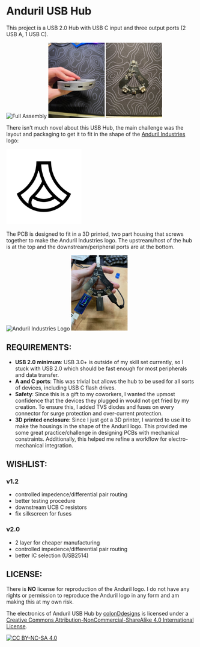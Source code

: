 # Anduril USB Hub
This project is a USB 2.0 Hub with USB C input and three output ports (2 USB A, 1 USB C).

<img src="./docs/black, silver side by side.jpg" alt="Full Assembly" height="200"/> <img src="./docs/clamshell view.jpg" alt="Output Ports" height="200"/> <img src="./docs/pcba.jpg" alt="PCBA" height="200"/>

There isn't much novel about this USB Hub, the main challenge was the layout and packaging to get it to fit in the shape of the [Anduril Industries](https://www.anduril.com/) logo:

<img src="./docs/anduril_logo.png" alt="Anduril Industries Logo" width="200"/>

The PCB is designed to fit in a 3D printed, two part housing that screws together to make the Anduril Industries logo. The upstream/host of the hub is at the top and the downstream/peripheral ports are at the bottom.

<img src="./docs/pcb in lower.jpg" alt="Anduril Industries Logo" height="200"/> <img src="./docs/testing.jpg" alt="Anduril Industries Logo" height="200"/>

## **REQUIREMENTS**:
 - **USB 2.0 minimum**: USB 3.0+ is outside of my skill set currently, so I stuck with USB 2.0 which should be fast enough for most peripherals and data transfer.
 - **A and C ports**: This was trivial but allows the hub to be used for all sorts of devices, including USB C flash drives.
 - **Safety**: Since this is a gift to my coworkers, I wanted the upmost confidence that the devices they plugged in would not get fried by my creation. To ensure this, I added TVS diodes and fuses on every connector for surge protection and over-current protection.
 - **3D printed enclosure**: Since I just got a 3D printer, I wanted to use it to make the housings in the shape of the Anduril logo. This provided me some great practice/challenge in designing PCBs with mechanical constraints. Additionally, this helped me refine a workflow for electro-mechanical integration.


## **WISHLIST**:
### v1.2
- controlled impedence/differential pair routing
- better testing procedure
- downstream UCB C resistors
- fix silkscreen for fuses
### v2.0
- 2 layer for cheaper manufacturing
- controlled impedence/differential pair routing
- better IC selection (USB2514)

## **LICENSE**:
There is **NO** license for reproduction of the Anduril logo. I do not have any rights or permission to reproduce the Anduril logo in any form and am making this at my own risk.

The electronics of Anduril USB Hub</span> by <a xmlns:cc="http://creativecommons.org/ns#" href="https://github.com/colonDdesigns" property="cc:attributionName" rel="cc:attributionURL">colonDdesigns</a> is licensed under a <a rel="license" href="http://creativecommons.org/licenses/by-nc-sa/4.0/">Creative Commons Attribution-NonCommercial-ShareAlike 4.0 International License</a>.

[![CC BY-NC-SA 4.0][cc-by-nc-sa-image]][cc-by-nc-sa]

[cc-by-nc-sa]: http://creativecommons.org/licenses/by-nc-sa/4.0/
[cc-by-nc-sa-image]: https://licensebuttons.net/l/by-nc-sa/4.0/88x31.png
